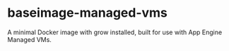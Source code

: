 # baseimage-managed-vms
A minimal Docker image with grow installed, built for use with App Engine Managed VMs.
